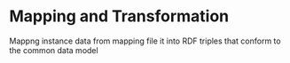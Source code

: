 # Mapping and Transformation
Mappng instance data from mapping file it into RDF triples that conform to the common data model
